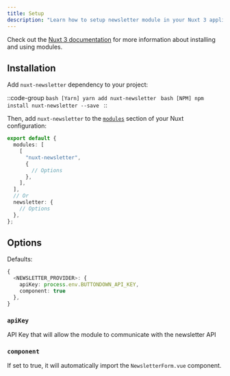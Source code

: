 ```yaml
---
title: Setup
description: "Learn how to setup newsletter module in your Nuxt 3 application."
---
```


Check out the [Nuxt 3 documentation](https://v3.nuxtjs.org/docs/directory-structure/nuxt.config#buildmodules) for more information about installing and using modules.

## Installation

Add `nuxt-newsletter` dependency to your project:

::code-group
      ```bash [Yarn]
      yarn add nuxt-newsletter
      ```
      ```bash [NPM]
      npm install nuxt-newsletter --save
      ```
::

Then, add `nuxt-newsletter` to the [`modules`](https://v3.nuxtjs.org/api/configuration/nuxt.config#modules) section of your Nuxt configuration:

```ts [nuxt.config.js|ts]
export default {
  modules: [
    [
      "nuxt-newsletter",
      {
        // Options
      },
    ],
  ],
  // Or
  newsletter: {
    // Options
  },
};
```

## Options

Defaults:

```ts
{
  <NEWSLETTER_PROVIDER>: {
    apiKey: process.env.BUTTONDOWN_API_KEY,
    component: true
  },
}
```

### `apiKey`

API Key that will allow the module to communicate with the newsletter API

### `component`

If set to true, it will automatically import the `NewsletterForm.vue` component.
